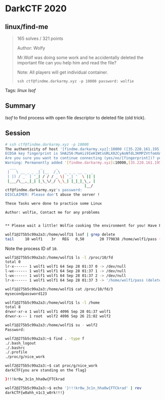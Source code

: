 # DarkCTF 2020

## linux/find-me

> 165 solves / 321 points
>
> Author: Wolfy
>
> Mr.Wolf was doing some work and he accidentally deleted the important file can you help him and read the file?
>
> Note: All players will get individual container.
>
> `ssh ctf@findme.darkarmy.xyz -p 10000 password: wolfie`

Tags: _linux_ _lsof_


## Summary

_lsof_ to find process with open file descriptor to deleted file (old trick).


## Session

```bash
# ssh ctf@findme.darkarmy.xyz -p 10000
The authenticity of host '[findme.darkarmy.xyz]:10000 ([35.228.161.195]:10000)' can't be established.
ECDSA key fingerprint is SHA256:MaHii9IeH1WtsGRLX02CyAoNfdL3KMPZVtfomXA1RBU.
Are you sure you want to continue connecting (yes/no/[fingerprint])? yes
Warning: Permanently added '[findme.darkarmy.xyz]:10000,[35.228.161.195]:10000' (ECDSA) to the list of known hosts.
  ___           _      _
 |   \ __ _ _ _| |__  /_\  _ _ _ __ _  _
 | |) / _` | '_| / / / _ \| '_| '  \ || |
 |___/\__,_|_| |_\_\/_/ \_\_| |_|_|_\_, |
                                    |__/
ctf@findme.darkarmy.xyz's password:
DISCLAIMER: Please don't abuse the server !

These Tasks were done to practice some Linux

Author: wolfie, Contact me for any problems


** Please wait a little! Wolfie cooking the environment for you! Have Fun **

wolf1@275b5c99a2a3:/home/wolf1$ lsof | grep delete
tail     10 wolf1    3r   REG   0,50       20 779838 /home/wolf1/pass (deleted)
```

Note the process ID of `10`.

```bash
wolf1@275b5c99a2a3:/home/wolf1$ ls -l /proc/10/fd
total 0
lr-x------ 1 wolf1 wolf1 64 Sep 28 01:37 0 -> /dev/null
l-wx------ 1 wolf1 wolf1 64 Sep 28 01:37 1 -> /dev/null
l-wx------ 1 wolf1 wolf1 64 Sep 28 01:37 2 -> /dev/null
lr-x------ 1 wolf1 wolf1 64 Sep 28 01:37 3 -> '/home/wolf1/pass (deleted)'

wolf1@275b5c99a2a3:/home/wolf1$ cat /proc/10/fd/3
mysecondpassword123

wolf1@275b5c99a2a3:/home/wolf1$ ls -l /home
total 8
drwxr-xr-x 1 wolf1 wolf1 4096 Sep 28 01:37 wolf1
drwxr-x--- 1 root  wolf2 4096 Sep 26 21:02 wolf2

wolf1@275b5c99a2a3:/home/wolf1$ su - wolf2
Password:

wolf2@275b5c99a2a3:~$ find . -type f
./.bash_logout
./.bashrc
./.profile
./proc/g/nice_work

wolf2@275b5c99a2a3:~$ cat proc/g/nice_work
darkCTF{you are standing on the flag}

}!!!kr0w_3c1n_hha0w{FTCkrad

wolf2@275b5c99a2a3:~$ echo '}!!!kr0w_3c1n_hha0w{FTCkrad' | rev
darkCTF{w0ahh_n1c3_w0rk!!!}
```